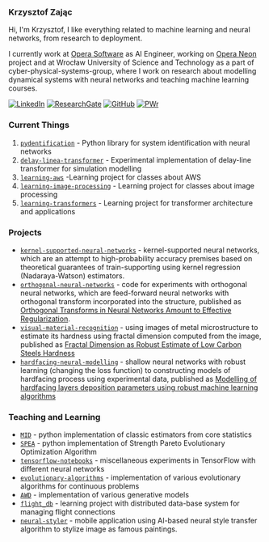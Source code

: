 ### Krzysztof Zając

Hi, I'm Krzysztof, I like everything related to machine learning and neural networks, from research to deployment.

I currently work at [Opera Software](https://www.opera.com/) as AI Engineer, working on [Opera Neon](https://www.operaneon.com/) 
project and at Wrocław University of Science and Technology as a part of cyber-physical-systems-group, where I work on
research about modelling dynamical systems with neural networks and teaching machine learning courses.

[![LinkedIn](https://img.shields.io/badge/LinkedIn-0077B5?style=for-the-badge&logo=linkedin&logoColor=white)](https://www.linkedin.com/in/krzysztof-a-zajac/)
[![ResearchGate](https://img.shields.io/badge/ResearchGate-00CCBB?style=for-the-badge&logo=researchgate&logoColor=white)](https://www.researchgate.net/profile/Krzysztof-Zajac-3/research)
[![GitHub](https://img.shields.io/badge/GitHub-181717?style=for-the-badge&logo=github&logoColor=white)](https://github.com/cyber-physical-systems-group)
[![PWr](https://img.shields.io/badge/PWR-AA0000?style=for-the-badge&logo=university&logoColor=white)](https://kam.pwr.edu.pl/mgr-inz-krzysztof-zajac/)

### Current Things

1. [`pydentification`](https://github.com/cyber-physical-systems-group/pydentification) - Python library for system identification with neural networks
2. [`delay-linea-transformer`](https://github.com/cyber-physical-systems-group/delay-line-transformer) - Experimental implementation of delay-line transformer for simulation modelling
3. [`learning-aws`](https://github.com/kzajac97/learning-aws) -Learning project for classes about AWS
4. [`learning-image-processing`](https://github.com/kzajac97/learning-image-processing) - Learning project for classes about image processing
5. [`learning-transformers`](https://github.com/kzajac97/learning-transformers) - Learning project for transformer architecture and applications

### Projects

* [`kernel-supported-neural-networks`](https://github.com/cyber-physical-systems-group/kernel-supported-neural-networks) -  kernel-supported neural networks, which are an attempt to high-probability accuracy premises based on theoretical guarantees of train-supporting using kernel regression (Nadaraya-Watson) estimators.
* [`orthogonal-neural-networks`](https://github.com/cyber-physical-systems-group/orthogonal-neural-networks) - code for experiments with orthogonal neural networks, which are feed-forward neural networks with orthogonal transform incorporated into the structure, published as [Orthogonal Transforms in Neural Networks Amount to Effective Regularization](https://link.springer.com/chapter/10.1007/978-3-031-61857-4_33).
* [`visual-material-recognition`](https://github.com/kzajac97/visual-material-recognition) - using images of metal microstructure to estimate its hardness using fractal dimension computed from the image, published as [Fractal Dimension as Robust Estimate of Low Carbon Steels Hardness](https://www.astrj.com/Fractal-Dimension-as-Robust-Estimate-of-Low-Carbon-Steels-Hardness,155799,0,2.html?fbclid=IwAR0XpbvmIK5UQEJxw8Dset3TzE61ur8hTvquCyj9qfsCYLzXgTWXo_n5GT8)
* [`hardfacing-neural-modelling`](https://github.com/kzajac97/hardfacing-neural-modelling) - shallow neural networks with robust learning (changing the loss function) to constructing models of hardfacing process using experimental data, published as [Modelling of hardfacing layers deposition parameters using robust machine learning algorithms](https://iopscience.iop.org/article/10.1088/1742-6596/2130/1/012016)

### Teaching and Learning

* [`MID`](https://github.com/kzajac97/MID) - python implementation of classic estimators from core statistics 
* [`SPEA`](https://github.com/kzajac97/SPEA) - python implementation of Strength Pareto Evolutionary Optimization Algorithm
* [`tensorflow-notebooks`](https://github.com/kzajac97/tensorflow-notebooks) - miscellaneous experiments in TensorFlow with different neural networks
* [`evolutionary-algorithms`](https://github.com/kzajac97/evolutionary-algorithms) - implementation of various evolutionary algorithms for continuous problems
* [`AWD`](https://github.com/kzajac97/AWD) -  implementation of various generative models
* [`flight_db`](https://github.com/kzajac97/flight_db) - learning project with distributed data-base system for managing flight connections
* [`neural-styler`](https://github.com/kzajac97/neural-styler) - mobile application using AI-based neural style transfer algorithm to stylize image as famous paintings.

[//]: # (Technology badges -> commented out for now)

[//]: # ([![Python]&#40;https://img.shields.io/badge/Python-3776AB?logo=python&logoColor=fff&#41;]&#40;#&#41;)

[//]: # ([![PyTorch]&#40;https://img.shields.io/badge/PyTorch-ee4c2c?logo=pytorch&logoColor=white&#41;]&#40;#&#41;)

[//]: # ([![Hugging Face]&#40;https://img.shields.io/badge/Hugging%20Face-FFD21E?logo=huggingface&logoColor=000&#41;]&#40;#&#41;)

[//]: # ([![AWS]&#40;https://custom-icon-badges.demolab.com/badge/AWS-%23FF9900.svg?logo=aws&logoColor=white&#41;]&#40;#&#41;)

[//]: # ([![Terraform]&#40;https://img.shields.io/badge/Terraform-844FBA?logo=terraform&logoColor=fff&#41;]&#40;#&#41;)

[//]: # ([![Scikit-learn]&#40;https://img.shields.io/badge/-scikit--learn-%23F7931E?logo=scikit-learn&logoColor=white&#41;]&#40;#&#41;)
